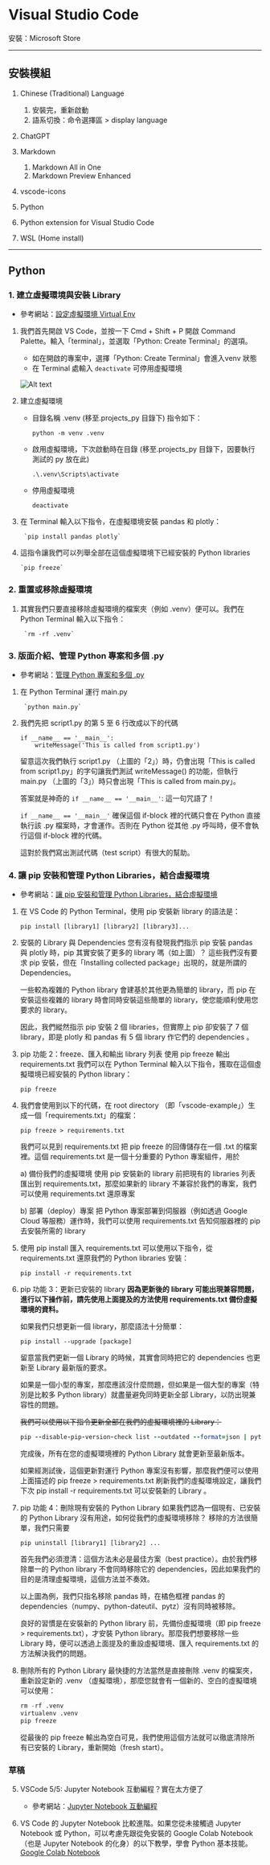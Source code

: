 # Visual Studio Code

安裝：Microsoft Store

---

## 安裝模組

1. Chinese (Traditional) Language
   1) 安裝完，重新啟動
   2) 語系切換：命令選擇區 > display language

2. ChatGPT
3. Markdown
   1) Markdown All in One
   2) Markdown Preview Enhanced
4. vscode-icons
5. Python
6. Python extension for Visual Studio Code
7. WSL (Home install)

---

## Python

### 1. 建立虛擬環境與安裝 Library

   - 參考網站：[設定虛擬環境 Virtual Env](https://pythonviz.com/basic/visual-studio-code-virtual-environment-setup/)

1. 我們首先開啟 VS Code，並按一下 Cmd + Shift + P 開啟 Command Palette。輸入「terminal」，並選取「Python: Create Terminal」的選項。
   - 如在開啟的專案中，選擇「Python: Create Terminal」會進入venv 狀態
   - 在 Terminal 處輸入 `deactivate` 可停用虛擬環境

    ![Alt text](./images/image.png)

2. 建立虛擬環境
   - 目錄名稱 .venv (移至.projects_py 目錄下) 指令如下：
  
      `python -m venv .venv`

   - 啟用虛擬環境，下次啟動時在目錄 (移至.projects_py 目錄下，因要執行測試的 py 放在此) 

      `.\.venv\Scripts\activate`

   - 停用虛擬環境

      `deactivate`

3. 在 Terminal 輸入以下指令，在虛擬環境安裝 pandas 和  plotly：
        
        `pip install pandas plotly`

4. 這指令讓我們可以列舉全部在這個虛擬環境下已經安裝的 Python libraries
       
       `pip freeze`

### 2. 重置或移除虛擬環境

1. 其實我們只要直接移除虛擬環境的檔案夾（例如 .venv）便可以。我們在 Python Terminal 輸入以下指令：
        
        `rm -rf .venv`

### 3. 版面介紹、管理 Python 專案和多個 .py

- 參考網站：[管理 Python 專案和多個 .py](https://pythonviz.com/basic/visual-studio-code-introduction-manage-python-script/)

1. 在 Python Terminal 運行 main.py
        
        `python main.py`

2. 我們先把 script1.py 的第 5 至 6 行改成以下的代碼

    ```ruby{.line-numbers}
    if __name__ == '__main__':
        writeMessage('This is called from script1.py')
    ```

    留意這次我們執行 script1.py （上圖的「2」）時，仍會出現「This is called from script1.py」的字句讓我們測試 writeMessage() 的功能，但執行 main.py （上圖的「3」）時只會出現「This is called from main.py」。

    答案就是神奇的 `if __name__ == '__main__'`: 這一句咒語了！

    `if __name__ == '__main__'` 確保這個 if-block 裡的代碼只會在 Python 直接執行該 .py 檔案時，才會運作。否則在 Python 從其他 .py 呼叫時，便不會執行這個 if-block 裡的代碼。

    這對於我們寫出測試代碼（test script）有很大的幫助。

### 4. 讓 pip 安裝和管理 Python Libraries，結合虛擬環境

   - 參考網站：[讓 pip 安裝和管理 Python Libraries，結合虛擬環境](https://pythonviz.com/basic/pip-installer-visual-studio-code-usage/)

1. 在 VS Code 的 Python Terminal，使用 pip 安裝新 library 的語法是：
    
    `pip install [library1] [library2] [library3]...`

2. 安裝的 Library 與 Dependencies
    您有沒有發現我們指示 pip 安裝 pandas 與 plotly 時，pip 其實安裝了更多的 library 嗎（如上圖）？
    這些我們沒有要求 pip 安裝，但在「Installing collected package」出現的，就是所謂的 Dependencies。

    一些較為複雜的 Python library 會建基於其他更為簡單的 library，而 pip 在安裝這些複雜的 library 時會同時安裝這些簡單的 library，使您能順利使用您要求的 library。

    因此，我們縱然指示 pip 安裝 2 個 libraries，但實際上 pip 卻安裝了 7 個 library，即是 plotly 和 pandas 有 5 個 library 作它們的 dependencies 。

3. pip 功能 2：freeze、匯入和輸出 library 列表
    使用 pip freeze 輸出 requirements.txt
    我們可以在 Python Terminal 輸入以下指令，獲取在這個虛擬環境已經安裝的 Python library：
     
     `pip freeze`

4. 我們會使用到以下的代碼，在 root directory （即「vscode-example」）生成一個「requirements.txt」的檔案：
     
     `pip freeze > requirements.txt`

    我們可以見到 requirements.txt 把 pip freeze 的回傳儲存在一個 .txt 的檔案裡。這個 requirements.txt 是一個十分重要的 Python 專案組件，用於

    a) 備份我們的虛擬環境
        使用 pip 安裝新的 library 前把現有的 libraries 列表匯出到 requirements.txt，那麼如果新的 library 不兼容於我們的專案，我們可以使用 requirements.txt 還原專案

    b) 部署（deploy）專案
        把 Python 專案部署到伺服器（例如透過 Google Cloud 等服務）運作時，我們可以使用 requirements.txt 告知伺服器裡的 pip 去安裝所需的 library

5. 使用 pip install 匯入 requirements.txt
    可以使用以下指令，從 requirements.txt 還原我們的 Python libraries 安裝：
     
     `pip install -r requirements.txt`

6. pip 功能 3：更新已安裝的 library
    **因為更新後的 library 可能出現兼容問題，進行以下操作前，請先使用上面提及的方法使用 requirements.txt 備份虛擬環境的資料。**

    如果我們只想更新一個 library，那麼語法十分簡單：
    
    `pip install --upgrade [package]`

    留意當我們更新一個 Library 的時候，其實會同時把它的 dependencies 也更新至 Library 最新版的要求。

    如果是一個小型的專案，那麼應該沒什麼問題，但如果是一個大型的專案（特別是比較多 Python library）就盡量避免同時更新全部 Library，以防出現兼容性的問題。

    ~~我們可以使用以下指令更新全部在我們的虛擬環境裡的 Library：~~

    ```ruby
    pip --disable-pip-version-check list --outdated --format=json | python -c "import json, sys; print('\n'.join([x['name'] for x in json.load(sys.stdin)]))"| xargs -n1 pip install -U
    ```

    完成後，所有在您的虛擬環境裡的 Python Library 就會更新至最新版本。

    如果經測試後，這個更新對運行 Python 專案沒有影響，那麼我們便可以使用上面描述的 pip freeze > requirements.txt 刷新我們的虛擬環境設定，讓我們下次 pip install -r requirements.txt 可以安裝新的 Library 。

7. pip 功能 4：刪除現有安裝的 Python Library
    如果我們認為一個現有、已安裝的 Python Library 沒有用途，如何從我們的虛擬環境移除？
    移除的方法很簡單，我們只需要
    
    `pip uninstall [library1] [library2] ...`

    首先我們必須澄清：這個方法未必是最佳方案（best practice）。由於我們移除單一的 Python library 不會同時移除它的 dependencies，因此如果我們的目的是清理虛擬環境，這個方法並不奏效。

    以上圖為例，我們只指名移除 pandas 時，在橘色框裡 pandas 的 dependencies（numpy、python-dateutil、pytz）沒有同時被移除。

    良好的習慣是在安裝新的 Python library 前，先備份虛擬環境（即 pip freeze > requirements.txt），才安裝 Python library。那麼我們想要移除一些 Library 時，便可以透過上面提及的重設虛擬環境、匯入 requirements.txt 的方法解決我們的問題。

8. 刪除所有的 Python Library
    最快捷的方法當然是直接刪除 .venv 的檔案夾，重新設定新的 .venv （虛擬環境），那麼您就會有一個新的、空白的虛擬環境可以使用：

    ```r {.line-numbers}
    rm -rf .venv
    virtualenv .venv
    pip freeze
    ```

    從最後的 pip freeze 輸出為空白可見，我們使用這個方法就可以徹底清除所有已安裝的 Library，重新開始（fresh start）。

### 草稿
5. VSCode 5/5: Jupyter Notebook 互動編程？實在太方便了

   - 參考網站：[Jupyter Notebook 互動編程](https://pythonviz.com/colab-jupyter/visual-studio-code-jupyter-notebook-integration/)

6. VS Code 的 Jupyter Notebook 比較進階。如果您從未接觸過 Jupyter Notebook 或 Python，可以考慮先跟從免安裝的 Google Colab Notebook（也是 Jupyter Notebook 的化身）的以下教學，學會 Python 基本技能。
        [Google Colab Notebook](https://colab.research.google.com/)
